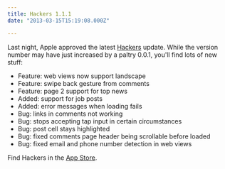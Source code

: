```yaml
---
title: Hackers 1.1.1
date: "2013-03-15T15:19:08.000Z"

---
```


Last night, Apple approved the latest [Hackers](http://weiranzhang.com/hackers/) update. While the version number may have just increased by a paltry 0.0.1, you'll find lots of new stuff:

*   Feature: web views now support landscape
*   Feature: swipe back gesture from comments
*   Feature: page 2 support for top news
*   Added: support for job posts
*   Added: error messages when loading fails
*   Bug: links in comments not working
*   Bug: stops accepting tap input in certain circumstances
*   Bug: post cell stays highlighted
*   Bug: fixed comments page header being scrollable before loaded
*   Bug: fixed email and phone number detection in web views

Find Hackers in the [App Store](https://itunes.apple.com/us/app/hackers-hacker-news-reading/id603503901).